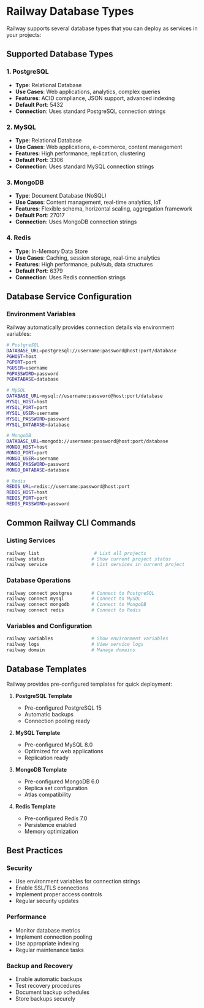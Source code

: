 # Railway Database Types

Railway supports several database types that you can deploy as services in your projects:

## Supported Database Types

### 1. PostgreSQL

- **Type**: Relational Database
- **Use Cases**: Web applications, analytics, complex queries
- **Features**: ACID compliance, JSON support, advanced indexing
- **Default Port**: 5432
- **Connection**: Uses standard PostgreSQL connection strings

### 2. MySQL

- **Type**: Relational Database
- **Use Cases**: Web applications, e-commerce, content management
- **Features**: High performance, replication, clustering
- **Default Port**: 3306
- **Connection**: Uses standard MySQL connection strings

### 3. MongoDB

- **Type**: Document Database (NoSQL)
- **Use Cases**: Content management, real-time analytics, IoT
- **Features**: Flexible schema, horizontal scaling, aggregation framework
- **Default Port**: 27017
- **Connection**: Uses MongoDB connection strings

### 4. Redis

- **Type**: In-Memory Data Store
- **Use Cases**: Caching, session storage, real-time analytics
- **Features**: High performance, pub/sub, data structures
- **Default Port**: 6379
- **Connection**: Uses Redis connection strings

## Database Service Configuration

### Environment Variables

Railway automatically provides connection details via environment variables:

```bash
# PostgreSQL
DATABASE_URL=postgresql://username:password@host:port/database
PGHOST=host
PGPORT=port
PGUSER=username
PGPASSWORD=password
PGDATABASE=database

# MySQL
DATABASE_URL=mysql://username:password@host:port/database
MYSQL_HOST=host
MYSQL_PORT=port
MYSQL_USER=username
MYSQL_PASSWORD=password
MYSQL_DATABASE=database

# MongoDB
DATABASE_URL=mongodb://username:password@host:port/database
MONGO_HOST=host
MONGO_PORT=port
MONGO_USER=username
MONGO_PASSWORD=password
MONGO_DATABASE=database

# Redis
REDIS_URL=redis://username:password@host:port
REDIS_HOST=host
REDIS_PORT=port
REDIS_PASSWORD=password
```

## Common Railway CLI Commands

### Listing Services

```bash
railway list                    # List all projects
railway status                 # Show current project status
railway service                # List services in current project
```

### Database Operations

```bash
railway connect postgres       # Connect to PostgreSQL
railway connect mysql          # Connect to MySQL
railway connect mongodb        # Connect to MongoDB
railway connect redis          # Connect to Redis
```

### Variables and Configuration

```bash
railway variables              # Show environment variables
railway logs                   # View service logs
railway domain                 # Manage domains
```

## Database Templates

Railway provides pre-configured templates for quick deployment:

1. **PostgreSQL Template**

   - Pre-configured PostgreSQL 15
   - Automatic backups
   - Connection pooling ready

2. **MySQL Template**

   - Pre-configured MySQL 8.0
   - Optimized for web applications
   - Replication ready

3. **MongoDB Template**

   - Pre-configured MongoDB 6.0
   - Replica set configuration
   - Atlas compatibility

4. **Redis Template**
   - Pre-configured Redis 7.0
   - Persistence enabled
   - Memory optimization

## Best Practices

### Security

- Use environment variables for connection strings
- Enable SSL/TLS connections
- Implement proper access controls
- Regular security updates

### Performance

- Monitor database metrics
- Implement connection pooling
- Use appropriate indexing
- Regular maintenance tasks

### Backup and Recovery

- Enable automatic backups
- Test recovery procedures
- Document backup schedules
- Store backups securely
